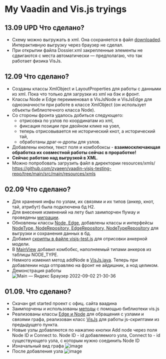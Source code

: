 # My Vaadin and Vis.js tryings 

## 13.09 UPD Что сделано? 
* Схему можно выгружать в xml. Она сохраняется в файл [downloaded](https://github.com/zyaeen/vaadin-visjs-testing-repo/tree/main/src/main/resources/xmls). Интерактивную выгрузку через браузер не сделал.
* При открытии файла Dossier.xml закрепленные элементы не сдвигаются с места автоматически — предполагаю, что так работает физика VisJs.

## 12.09 Что сделано? 
* Созданы классы XmlObject и LayoutProperties для работы с данными из xml. Пока что только для загрузки из xml на бэк и фронт. 
* Классы Node и Edge переименовал в VisJsNode и VisJsEdge для однозначности при работе в классе XmlObject (он использует объекты библиотечного класса Node).
* Со стороны фронта удалось добиться следующего:
    * отрисовка по узлов по координатам из xml,
    * фиксация позиции при двойном клике на узел,
    * теперь отрисовывается не исторический кнот, а исторический тай,
    * обработаны драг-н-дропы для узлов.
* Добавлены кнопки, текст поля и комбобоксы - **взаимосключающая обработка их совместной работы сейчас в проработке!**
* **Сейчас работаю над выгрузкой в XML**.
* Можно попробовать загрузить файл в директории resources/xmls/ https://github.com/zyaeen/vaadin-visjs-testing-repo/tree/main/src/main/resources/xmls

## 02.09 Что сделано? 
* Для хранения инфы по узлам, их связями и их типов (анкер, кнот, тай, атрибут) была подключена бд H2. 
* Для внесения изменений на лету был заимпорчен flyway и проведены [миграции](https://github.com/zyaeen/vaadin-visjs-testing-repo/tree/main/src/main/resources/db/migration).
* Обновлены классы [Node, Edge](https://github.com/zyaeen/vaadin-visjs-testing-repo/tree/main/src/main/java/com/example/application/network), добавлены классы и интерфейсы [NodeType, NodeRepository, EdgeRepository, NodeTypeRepository](https://github.com/zyaeen/vaadin-visjs-testing-repo/tree/main/src/main/java/com/example/application/network) для выгрузки и сохранения данных в бд.
* Добавил [скрипты в файле visjs-test.js](https://github.com/zyaeen/vaadin-visjs-testing-repo/blob/main/frontend/visjs-test.js) для отрисовки анкерной модели.
* В [MainView](https://github.com/zyaeen/vaadin-visjs-testing-repo/blob/main/src/main/java/com/example/application/views/main/MainView.java) добавил комбобкс, наполняемый типами анкеров из таблицы NODE_TYPE.
* Немного изменил метод addNode в [VisJs.java](https://github.com/zyaeen/vaadin-visjs-testing-repo/blob/main/src/main/java/com/example/application/views/main/VisJs.java). Теперь при добавлении нода отправляю на фронт не айдишник, а нод целиком.
* Демонстрация работы ![Main — Яндекс Браузер 2022-09-02 21-30-36](https://user-images.githubusercontent.com/65723002/188217072-c2c60062-ef23-4c97-97c5-52d72abaeb50.gif)



## 01.09. Что сделано?
* Скачан get started проект с офиц. сайта ваадина
* Заимпорчены и использованы [методы](https://github.com/zyaeen/vaadin-visjs-testing-repo/blob/main/frontend/visjs-test.js) с помощью библиотеки vis.js 
* Реализованы классы [Edge и Node](https://github.com/zyaeen/vaadin-visjs-testing-repo/tree/main/src/main/java/com/example/application/network) для обращения с узлами и связями графа, реализован класс [VisJs](https://github.com/zyaeen/vaadin-visjs-testing-repo/blob/main/src/main/java/com/example/application/views/main/VisJs.java) для работы js-скриптами из предыдущего пункта.
* Новые узлы добавляются по нажатию кнопки Add node через поля Node ID и Connect to. Node ID - id добавляемого узла, Connect to - id существующего узла, с которым нужно соединить Node ID
* Изначальный вид графа ![image](https://user-images.githubusercontent.com/65723002/187778047-2278539a-46d8-4e8a-9f3c-15147f28d3e3.png)
* После добавления узла ![image](https://user-images.githubusercontent.com/65723002/187778426-2c434351-7093-4798-85f5-7e8d13d54fdc.png)
